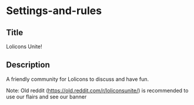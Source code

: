 # Settings-and-rules

## Title
Lolicons Unite!

## Description
A friendly community for Lolicons to discuss and have fun.

Note: Old reddit (https://old.reddit.com/r/loliconsunite/) is recommended to use our flairs and see our banner
